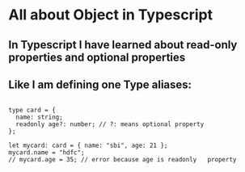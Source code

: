 # All about Object in Typescript 


## In Typescript I have learned about read-only properties and optional properties 


## Like I am defining one Type aliases:

```

type card = {
  name: string;
  readonly age?: number; // ?: means optional property
};

let mycard: card = { name: "sbi", age: 21 };
mycard.name = "hdfc";
// mycard.age = 35; // error because age is readonly   property

```
